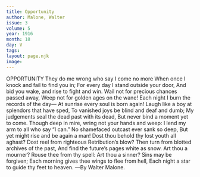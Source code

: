 ```yaml
---
title: Opportunity
author: Malone, Walter
issue: 3
volume: 5
year: 1916
month: 18
day: V
tags:
layout: page.njk
image:
---
```

OPPORTUNITY       They do me wrong who say I come no more    When once I knock and fail to find you in;    For every day I stand outside your door,    And bid you wake, and rise to fight and win.       Wail not for precious chances passed away,    Weep not for golden ages on the wane!    Each night I burn the records of the day—    At sunrise every soul is born again!       Laugh like a boy at splendors that have sped,    To vanished joys be blind and deaf and dumb;    My judgements seal the dead past with its dead,    But never bind a moment yet to come.       Though deep in mire, wring not your hands and weep:    I lend my arm to all who say “I can.”    No shamefaced outcast ever sank so deep,    But yet might rise and be again a man!       Dost thou behold thy lost youth all aghast?    Dost reel from righteous Retribution’s blow?    Then turn from blotted archives of the past,    And find the future’s pages white as snow.       Art thou a mourner? Rouse thee from thy spell:    Art thou a sinner? Sins may be forgiven;    Each morning gives thee wings to flee from hell,    Each night a star to guide thy feet to heaven.       —By Walter Malone.    

